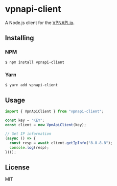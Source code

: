 # vpnapi-client

A Node.js client for the [VPNAPI.io](https://vpnapi.io/).

## Installing

### NPM

```bash
$ npm install vpnapi-client
```

### Yarn

```bash
$ yarn add vpnapi-client
```

## Usage

```javascript
import { VpnApiClient } from "vpnapi-client";

const key = "KEY";
const client = new VpnApiClient(key);

// Get IP information
(async () => {
  const resp = await client.getIpInfo("8.8.8.8");
  console.log(resp);
})();
```

## License

MIT
